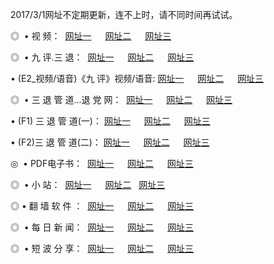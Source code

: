 2017/3/1网址不定期更新，连不上时，请不同时间再试试。
<p>◎   • 视 频： 
<a href="http://m.sh22.us/tv/" target="_blank">网址一</a> 　 
<a href="http://m.sh22.us/9018.html" target="_blank">网址二</a> 　 
<a href="http://m.sh22.us/9449.html" target="_blank">网址三</a></p>
<p>◎   • 九 评.三 退：  
<a href="http://m.sh22.us/tt/" target="_blank">网址一</a> 　 
<a href="http://m.sh22.us/v2/" target="_blank">网址二</a> 　 
<a href="http://m.sh22.us/t/" target="_blank">网址三</a> 　</p>
<p>  • (E2_视频/语音)《九 评》视频/语音: 
<a href="http://m.sh22.us/7738.html" target="_blank">网址一</a> 　 
<a href="http://m.sh22.us/7614.html" target="_blank">网址二</a> 　 
<a href="http://m.sh22.us/7633.html" target="_blank">网址三</a></p>
<p>◎   • 三 退 管 道...退 党 网：  
<a href="http://m.sh22.us/go/8/" target="_blank">网址一</a> 　 
<a href="http://m.sh22.us/go/8/" target="_blank">网址二</a> 　 
<a href="http://m.sh22.us/go/8/" target="_blank">网址三</a></p>
<p>  • (F1) 三 退 管 道(一)： 
<a href="http://m.sh22.us/dd/" target="_blank">网址一</a> 　 
<a href="http://m.sh22.us/dd/" target="_blank">网址二</a> 　 
<a href="http://m.sh22.us/dd/" target="_blank">网址三</a></p>
<p>  • (F2)三 退 管 道(二)： 
<a href="http://m.sh22.us/d/" target="_blank">网址一</a> 　 
<a href="http://m.sh22.us/d/" target="_blank">网址二</a> 　 
<a href="http://m.sh22.us/d/" target="_blank">网址三</a></p>
<p>◎   • PDF电子书：  
<a href="http://m.sh22.us/p/" target="_blank">网址一</a> 　 
<a href="http://m.sh22.us/p/" target="_blank">网址二</a> 　 
<a href="http://m.sh22.us/p/" target="_blank">网址三</a></p>
<p>◎ </span>  •  小 站：  
<a href="http://m.sh22.us/" target="_blank">网址一</a> 　 
<a href="http://m.sh22.us/" target="_blank">网址二</a>   
<a href="http://m.sh22.us/" target="_blank">网址三</a></p>
<p>◎  • 翻 墙 软 件 ：  
<a href="http://m.sh22.us/ff/" target="_blank">网址一</a> 　 
<a href="http://m.sh22.us/ff/" target="_blank">网址二</a> 　 
<a href="http://m.sh22.us/ff/" target="_blank">网址三</a></p>
<p>◎ </span>  • 每 日 新 闻：  
<a href="http://m.sh22.us/day/" target="_blank">网址一</a> 　 
<a href="http://m.sh22.us/day/" target="_blank">网址二</a> 　 
<a href="http://m.sh22.us/day/" target="_blank">网址三</a></p>
<p>◎ </span>  • 短 波 分 享：  
<a href="http://m.sh22.us/h/" target="_blank">网址一</a> 　 
<a href="http://m.sh22.us/h/" target="_blank">网址二</a> 　 
<a href="http://m.sh22.us/h/" target="_blank">网址三</a></p>
